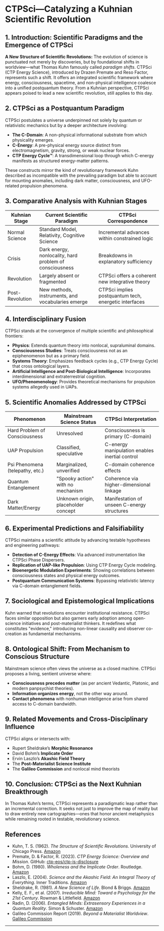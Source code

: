 
# CTPSci—Catalyzing a Kuhnian Scientific Revolution

## 1. Introduction: Scientific Paradigms and the Emergence of CTPSci

**A New Structure of Scientific Revolutions:** The evolution of science is punctuated not merely by discoveries, but by foundational shifts in worldview—what Thomas Kuhn famously called *paradigm shifts*. CTPSci (CTP Energy Science), introduced by Drazen Premate and Reso Factor, represents such a shift. It offers an integrated scientific framework where energy, consciousness, spacetime, and non-physical intelligence coalesce into a unified postquantum theory. From a Kuhnian perspective, CTPSci appears poised to lead a new scientific revolution, still applies to this day.

## 2. CTPSci as a Postquantum Paradigm

CTPSci postulates a universe underpinned not solely by quantum or relativistic mechanics but by a deeper architecture involving:

- **The C-Domain**: A non-physical informational substrate from which physicality emerges.
- **C-Energy**: A pre-physical energy source distinct from electromagnetism, gravity, strong, or weak nuclear forces.
- **CTP Energy Cycle™**: A transdimensional loop through which C-energy manifests as structured energy-matter patterns.

These constructs mirror the kind of revolutionary framework Kuhn described as incompatible with the prevailing paradigm but able to account for mounting anomalies, including dark matter, consciousness, and UFO-related propulsion phenomena.

## 3. Comparative Analysis with Kuhnian Stages

| Kuhnian Stage         | Current Scientific Paradigm                     | CTPSci Correspondence                         |
|----------------------|--------------------------------------------------|-----------------------------------------------|
| Normal Science        | Standard Model, Relativity, Cognitive Science   | Incremental advances within constrained logic |
| Crisis                | Dark energy, nonlocality, hard problem of consciousness | Breakdowns in explanatory sufficiency     |
| Revolution            | Largely absent or fragmented                    | CTPSci offers a coherent new integrative theory |
| Post-Revolution       | New methods, instruments, and vocabularies emerge | CTPSci implies postquantum tech, energetic interfaces |

## 4. Interdisciplinary Fusion

CTPSci stands at the convergence of multiple scientific and philosophical frontiers:

- **Physics**: Extends quantum theory into nonlocal, supraluminal domains.
- **Consciousness Studies**: Treats consciousness not as an epiphenomenon but as a primary field.
- **Systems Theory**: Emphasizes feedback cycles (e.g., CTP Energy Cycle) that cross ontological layers.
- **Artificial Intelligence and Post-Biological Intelligence**: Incorporates interdimensional and extraterrestrial cognition.
- **UFO/Phenomenology**: Provides theoretical mechanisms for propulsion systems allegedly used in UAPs.

## 5. Scientific Anomalies Addressed by CTPSci

| Phenomenon                      | Mainstream Science Status            | CTPSci Interpretation                        |
|--------------------------------|--------------------------------------|----------------------------------------------|
| Hard Problem of Consciousness   | Unresolved                           | Consciousness is primary (C-domain)           |
| UAP Propulsion                  | Classified, speculative              | C-energy manipulation enables inertial control|
| Psi Phenomena (telepathy, etc.)| Marginalized, unverified             | C-domain coherence effects                    |
| Quantum Entanglement            | "Spooky action" with no mechanism    | Coherence via higher-dimensional linkage      |
| Dark Matter/Energy              | Unknown origin, placeholder concept  | Manifestation of unseen C-energy structures   |

## 6. Experimental Predictions and Falsifiability

CTPSci maintains a scientific attitude by advancing testable hypotheses and engineering pathways:

- **Detection of C-Energy Effects**: Via advanced instrumentation like CTPSci Phase Dispersers.
- **Replication of UAP-like Propulsion**: Using CTP Energy Cycle modeling.
- **Bioenergetic Modulation Experiments**: Showing correlations between consciousness states and physical energy outcomes.
- **Postquantum Communication Systems**: Bypassing relativistic latency via C-domain entanglement fields.

## 7. Sociological and Epistemological Implications

Kuhn warned that revolutions encounter institutional resistance. CTPSci faces similar opposition but also garners early adoption among open-science initiatives and post-materialist thinkers. It redefines what constitutes "evidence," introducing non-linear causality and observer co-creation as fundamental mechanisms.

## 8. Ontological Shift: From Mechanism to Conscious Structure

Mainstream science often views the universe as a closed machine. CTPSci proposes a living, sentient universe where:

- **Consciousness precedes matter** (as per ancient Vedantic, Platonic, and modern panpsychist theories).
- **Information organizes energy**, not the other way around.
- **Contact phenomena** with nonhuman intelligence arise from shared access to C-domain bandwidth.

## 9. Related Movements and Cross-Disciplinary Influence

CTPSci aligns or intersects with:

- Rupert Sheldrake’s **Morphic Resonance**
- David Bohm’s **Implicate Order**
- Ervin Laszlo’s **Akashic Field Theory**
- The **Post-Materialist Science Institute**
- The **Galileo Commission** and nonlocal mind theorists

## 10. Conclusion: CTPSci as the Next Kuhnian Breakthrough

In Thomas Kuhn’s terms, CTPSci represents a paradigmatic leap rather than an incremental correction. It seeks not just to improve the map of reality but to draw entirely new cartographies—ones that honor ancient metaphysics while remaining rooted in testable, revolutionary science.

## References

- Kuhn, T. S. (1962). *The Structure of Scientific Revolutions*. University of Chicago Press. [Amazon](https://www.amazon.com/dp/0226458121?tag=ctpenergy03-20)
- Premate, D. & Factor, R. (2023). *CTP Energy Science: Overview and Mission*. GitHub: [ctp-eos/ctp-is-disclosure](https://github.com/ctp-eos/ctp-is-disclosure)
- Bohm, D. (1980). *Wholeness and the Implicate Order*. Routledge. [Amazon](https://www.amazon.com/dp/0415289793?tag=ctpenergy03-20)
- Laszlo, E. (2004). *Science and the Akashic Field: An Integral Theory of Everything*. Inner Traditions. [Amazon](https://www.amazon.com/dp/1594770425?tag=ctpenergy03-20)
- Sheldrake, R. (1981). *A New Science of Life*. Blond & Briggs. [Amazon](https://www.amazon.com/dp/0892819905?tag=ctpenergy03-20)
- Kelly, E. F., et al. (2007). *Irreducible Mind: Toward a Psychology for the 21st Century*. Rowman & Littlefield. [Amazon](https://www.amazon.com/dp/0742547922?tag=ctpenergy03-20)
- Radin, D. (2006). *Entangled Minds: Extrasensory Experiences in a Quantum Reality*. Simon & Schuster. [Amazon](https://www.amazon.com/dp/1416516778?tag=ctpenergy03-20)
- Galileo Commission Report (2019). *Beyond a Materialist Worldview*. [Galileo Commission](https://galileocommission.org/report/)

---
